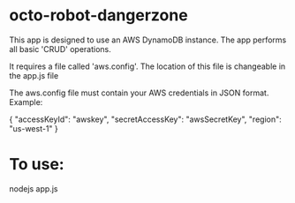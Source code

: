 # octo-robot-dangerzone

This app is designed to use an AWS DynamoDB instance. The app performs all basic 'CRUD' operations.

It requires a file called 'aws.config'. The location of this file is changeable in the app.js file 

The aws.config file must contain your AWS credentials in JSON format. Example:

{ "accessKeyId": "awskey", "secretAccessKey": "awsSecretKey", "region": "us-west-1" }

# To use:
nodejs app.js
